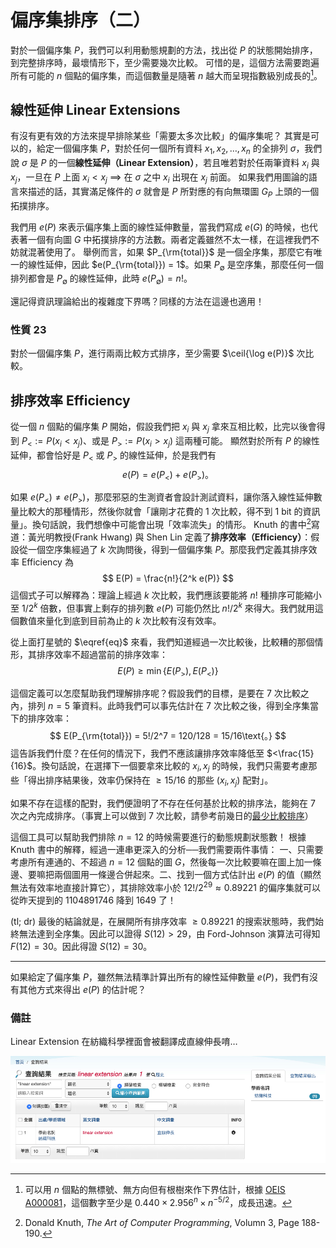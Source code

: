 # 偏序集排序（二）

對於一個偏序集 $P$，我們可以利用動態規劃的方法，找出從 $P$ 的狀態開始排序，到完整排序時，最壞情形下，至少需要幾次比較。
可惜的是，這個方法需要跑遍所有可能的 $n$ 個點的偏序集，而這個數量是隨著 $n$ 越大而呈現指數級別成長的[^1]。

## 線性延伸 Linear Extensions

有沒有更有效的方法來提早排除某些「需要太多次比較」的偏序集呢？
其實是可以的，給定一個偏序集 $P$，對於任何一個所有資料 $x_1, x_2, \ldots, x_n$ 的全排列 $\sigma$，我們說 $\sigma$ 是 $P$ 的一個**線性延伸（Linear Extension）**，若且唯若對於任兩筆資料 $x_i$ 與 $x_j$，一旦在 $P$ 上面 $x_i < x_j$ $\implies$ 在 $\sigma$ 之中 $x_i$ 出現在 $x_j$ 前面。
如果我們用圖論的語言來描述的話，其實滿足條件的 $\sigma$ 就會是 $P$ 所對應的有向無環圖 $G_P$ 上頭的一個拓撲排序。

我們用 $e(P)$ 來表示偏序集上面的線性延伸數量，當我們寫成 $e(G)$ 的時候，也代表著一個有向圖 $G$ 中拓撲排序的方法數。兩者定義雖然不太一樣，在這裡我們不妨就混著使用了。
舉例而言，如果 $P_{\rm{total}}$ 是一個全序集，那麼它有唯一的線性延伸，因此 $e(P_{\rm{total}}) = 1$。如果 $P_\emptyset$ 是空序集，那麼任何一個排列都會是 $P_\emptyset$ 的線性延伸，此時 $e(P_\emptyset) = n!$。

還記得資訊理論給出的複雜度下界嗎？同樣的方法在這邊也適用！

### 性質 23

對於一個偏序集 $P$，進行兩兩比較方式排序，至少需要 $\ceil{\log e(P)}$ 次比較。

## 排序效率 Efficiency

從一個 $n$ 個點的偏序集 $P$ 開始，假設我們把 $x_i$ 與 $x_j$ 拿來互相比較，比完以後會得到 $P_< := P(x_i < x_j)$、或是 $P_> := P(x_i > x_j)$ 這兩種可能。
顯然對於所有 $P$ 的線性延伸，都會恰好是 $P_<$ 或 $P_>$ 的線性延伸，於是我們有
$$
\label{eq}
e(P) = e(P_<) + e(P_>)\text{。} \tag{*}
$$

如果 $e(P_<) \neq e(P_>)$，那麼邪惡的生測資者會設計測試資料，讓你落入線性延伸數量比較大的那種情形，然後你就會「讓剛才花費的 1 次比較，得不到 1 bit 的資訊量」。換句話說，我們想像中可能會出現「效率流失」的情形。
Knuth 的書中[^2]寫道：黃光明教授(Frank Hwang) 與 Shen Lin 定義了**排序效率（Efficiency）**：假設從一個空序集經過了 $k$ 次詢問後，得到一個偏序集 $P$。那麼我們定義其排序效率 Efficiency 為
$$ E(P) = \frac{n!}{2^k e(P)} $$
這個式子可以解釋為：理論上經過 $k$ 次比較，我們應該要能將 $n!$ 種排序可能縮小至 $1/2^k$ 倍數，但事實上剩存的排列數 $e(P)$ 可能仍然比 $n!/2^k$ 來得大。我們就用這個數值來量化到底到目前為止的 $k$ 次比較有沒有效率。

從上面打星號的 $\eqref{eq}$ 來看，我們知道經過一次比較後，比較糟的那個情形，其排序效率不超過當前的排序效率：
$$
E(P) \ge \min\{ E(P_>), E(P_<) \}
$$

這個定義可以怎麼幫助我們理解排序呢？假設我們的目標，是要在 $7$ 次比較之內，排列 $n=5$ 筆資料。此時我們可以事先估計在 $7$ 次比較之後，得到全序集當下的排序效率：
$$
E(P_{\rm{total}}) = 5!/2^7 = 120/128 = 15/16\text{。}
$$
這告訴我們什麼？在任何的情況下，我們不應該讓排序效率降低至 $<\frac{15}{16}$。換句話說，在選擇下一個要拿來比較的 $x_i, x_j$ 的時候，我們只需要考慮那些「得出排序結果後，效率仍保持在 $\ge 15/16$ 的那些 $(x_i, x_j)$ 配對」。

如果不存在這樣的配對，我們便證明了不存在任何基於比較的排序法，能夠在 $7$ 次之內完成排序。（事實上可以做到 $7$ 次比較，請參考前幾日的[最少比較排序](./minimum-comparison-sort.md)）

這個工具可以幫助我們排除 $n=12$ 的時候需要進行的動態規劃狀態數！
根據 Knuth 書中的解釋，經過一連串更深入的分析──我們需要兩件事情：
一、只需要考慮所有連通的、不超過 $n=12$ 個點的圖 $G$，然後每一次比較要嘛在圖上加一條邊、要嘛把兩個圖用一條邊合併起來。二、找到一個方式估計出 $e(P)$ 的值（顯然無法有效率地直接計算它），其排除效率小於 $12!/2^{29} \approx 0.89221$ 的偏序集就可以從昨天提到的 1104891746 降到 1649 了！

(tl; dr) 最後的結論就是，在展開所有排序效率 $\ge 0.89221$ 的搜索狀態時，我們始終無法達到全序集。因此可以證得 $S(12) > 29$，由 Ford-Johnson 演算法可得知 $F(12)=30$。因此得證 $S(12)=30$。

-----

如果給定了偏序集 $P$，雖然無法精準計算出所有的線性延伸數量 $e(P)$，我們有沒有其他方式來得出 $e(P)$ 的估計呢？
 
<!--  
如果給定了部分資料之間的大小關係 $P$，顯然存在一些偏序集無法在恰好 $\ceil{\log e(P)}$ 次比較之內排好所有資料的順序。那麼，我們能否退而求其次，如同大多數使用 $O(n\log n)$ 次比較的排序演算法，允許常數倍數的誤差，在 $O(\ceil{\log e(P)})$ 次比較之內排好順序呢？ -->

### 備註

Linear Extension 在紡織科學裡面會被翻譯成直線伸長唷…

![](./poset-efficiency1.png)

[^1]: 可以用 $n$ 個點的無標號、無方向但有根樹來作下界估計，根據 [OEIS A000081](https://oeis.org/A000081)，這個數字至少是 $0.440\times 2.956^{n} \times n^{-5/2}$，成長迅速。

[^2]: Donald Knuth, _The Art of Computer Programming_, Volumn 3, Page 188-190.
